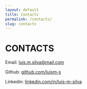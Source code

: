 ```yaml
---
layout: default
title: Contacts
permalink: /contacts/
slug: contacts
---
```


# CONTACTS

Email: [luis.m.silva@mail.com](mailto:luis.m.silva@mail.com)

Github: [github.com/luism-s](https://github.com/luism-s)

Linkedin: [linkedin.com/in/luis-m-silva](https://www.linkedin.com/in/luis-m-silva)
